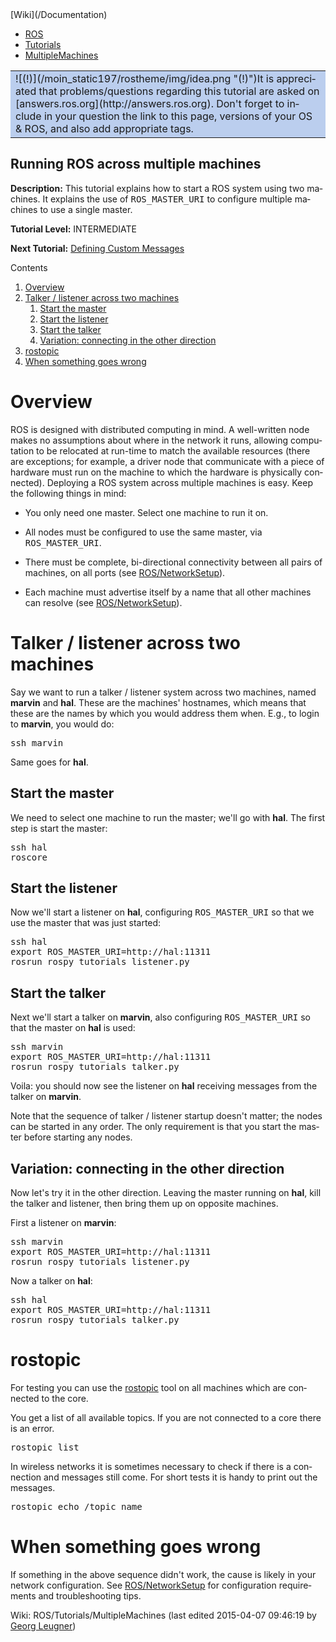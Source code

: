 <div id="interwiki"><span>[Wiki](/Documentation)</span></div>

*   [ROS](/ROS)
*   [Tutorials](/ROS/Tutorials)
*   [MultipleMachines](/action/fullsearch/ROS/Tutorials/MultipleMachines?action=fullsearch&context=180&value=linkto%3A%22ROS%2FTutorials%2FMultipleMachines%22 "Click to do a full-text search for this title")

<div dir="ltr" id="content" lang="en"><span class="anchor" id="top"></span><span class="anchor" id="line-1"></span><span class="anchor" id="line-2"></span><span class="anchor" id="line-3"></span><span class="anchor" id="line-4"></span><span class="anchor" id="line-5"></span><span class="anchor" id="line-6"></span><span class="anchor" id="line-7"></span><span class="anchor" id="line-8"></span><span class="anchor" id="line-9"></span><span class="anchor" id="line-10"></span><span class="anchor" id="line-11"></span><span class="anchor" id="line-12"></span><span class="anchor" id="line-13"></span><span class="anchor" id="line-14"></span><span class="anchor" id="line-15"></span><span class="anchor" id="line-16"></span><span class="anchor" id="line-17"></span><span class="anchor" id="line-18"></span><span class="anchor" id="line-19"></span><span class="anchor" id="line-20"></span><span class="anchor" id="line-21"></span><span class="anchor" id="line-22"></span><span class="anchor" id="line-23"></span><span class="anchor" id="line-24"></span>

<span class="anchor" id="line-1-1"></span><span class="anchor" id="line-2-1"></span><span class="anchor" id="line-3-1"></span><span class="anchor" id="line-4-1"></span><span class="anchor" id="line-5-1"></span>

<div>

<table>

<tbody>

<tr>

<td style="background-color: #bbceee">![(!)](/moin_static197/rostheme/img/idea.png "(!)")It is appreciated that problems/questions regarding this tutorial are asked on [answers.ros.org](http://answers.ros.org). Don't forget to include in your question the link to this page, versions of your OS & ROS, and also add appropriate tags.</td>

</tr>

</tbody>

</table>

</div>

<span class="anchor" id="line-6-1"></span><span class="anchor" id="line-7-1"></span><span class="anchor" id="line-8-1"></span>

## Running ROS across multiple machines

<span class="anchor" id="line-9-1"></span>**Description:** This tutorial explains how to start a ROS system using two machines. It explains the use of <tt class="backtick">ROS_MASTER_URI</tt> to configure multiple machines to use a single master.  

<span class="anchor" id="line-10-1"></span><span class="anchor" id="line-11-1"></span><span class="anchor" id="line-12-1"></span><span class="anchor" id="line-13-1"></span>**Tutorial Level:** INTERMEDIATE   

<span class="anchor" id="line-14-1"></span><span class="anchor" id="line-15-1"></span>**Next Tutorial:** [Defining Custom Messages](/ROS/Tutorials/DefiningCustomMessages)  

<span class="anchor" id="line-16-1"></span>

<span class="anchor" id="line-25"></span><span class="anchor" id="line-26"></span>

<div class="table-of-contents">

Contents

1.  [Overview](#Overview)
2.  [Talker / listener across two machines](#Talker_.2BAC8_listener_across_two_machines)
    1.  [Start the master](#Start_the_master)
    2.  [Start the listener](#Start_the_listener)
    3.  [Start the talker](#Start_the_talker)
    4.  [Variation: connecting in the other direction](#Variation:_connecting_in_the_other_direction)
3.  [rostopic](#rostopic)
4.  [When something goes wrong](#When_something_goes_wrong)

</div>

<span class="anchor" id="line-27"></span><span class="anchor" id="line-28"></span>

# Overview

<span class="anchor" id="line-29"></span>

ROS is designed with distributed computing in mind. A well-written node <span class="anchor" id="line-30"></span>makes no assumptions about where in the network it runs, allowing <span class="anchor" id="line-31"></span>computation to be relocated at run-time to match the available resources <span class="anchor" id="line-32"></span>(there are exceptions; for example, a driver node that communicate with a <span class="anchor" id="line-33"></span>piece of hardware must run on the machine to which the hardware is <span class="anchor" id="line-34"></span>physically connected). <span class="anchor" id="line-35"></span>Deploying a ROS system across multiple machines is easy. Keep the following things in mind:<span class="anchor" id="line-36"></span>

*   You only need one master. Select one machine to run it on.<span class="anchor" id="line-37"></span>
*   All nodes must be configured to use the same master, via <tt class="backtick">ROS_MASTER_URI</tt>.<span class="anchor" id="line-38"></span>

*   There must be complete, bi-directional connectivity between all pairs of machines, on all ports (see [ROS/NetworkSetup](/ROS/NetworkSetup)).<span class="anchor" id="line-39"></span>

*   Each machine must advertise itself by a name that all other machines can resolve (see [ROS/NetworkSetup](/ROS/NetworkSetup)).<span class="anchor" id="line-40"></span><span class="anchor" id="line-41"></span>

# Talker / listener across two machines

<span class="anchor" id="line-42"></span>

Say we want to run a talker / listener system across two machines, named <span class="anchor" id="line-43"></span>**marvin** and **hal**. These are the machines' hostnames, which means <span class="anchor" id="line-44"></span>that these are the names by which you would address them when. E.g., to <span class="anchor" id="line-45"></span>login to **marvin**, you would do:<span class="anchor" id="line-46"></span><span class="anchor" id="line-47"></span><span class="anchor" id="line-48"></span>

<pre><span class="anchor" id="line-1-2"></span>ssh marvin</pre>

<span class="anchor" id="line-49"></span>

Same goes for **hal**.<span class="anchor" id="line-50"></span><span class="anchor" id="line-51"></span>

## Start the master

<span class="anchor" id="line-52"></span>

We need to select one machine to run the master; we'll go with **hal**. <span class="anchor" id="line-53"></span>The first step is start the master:<span class="anchor" id="line-54"></span><span class="anchor" id="line-55"></span><span class="anchor" id="line-56"></span><span class="anchor" id="line-57"></span>

<pre><span class="anchor" id="line-1-3"></span>ssh hal
<span class="anchor" id="line-2-2"></span>roscore</pre>

<span class="anchor" id="line-58"></span><span class="anchor" id="line-59"></span>

## Start the listener

<span class="anchor" id="line-60"></span>

Now we'll start a listener on **hal**, configuring <tt class="backtick">ROS_MASTER_URI</tt> so <span class="anchor" id="line-61"></span>that we use the master that was just started:<span class="anchor" id="line-62"></span><span class="anchor" id="line-63"></span><span class="anchor" id="line-64"></span><span class="anchor" id="line-65"></span><span class="anchor" id="line-66"></span>

<pre><span class="anchor" id="line-1-4"></span>ssh hal
<span class="anchor" id="line-2-3"></span>export ROS_MASTER_URI=http://hal:11311
<span class="anchor" id="line-3-2"></span>rosrun rospy_tutorials listener.py</pre>

<span class="anchor" id="line-67"></span><span class="anchor" id="line-68"></span>

## Start the talker

<span class="anchor" id="line-69"></span>

Next we'll start a talker on **marvin**, also configuring <tt class="backtick">ROS_MASTER_URI</tt> <span class="anchor" id="line-70"></span>so that the master on **hal** is used:<span class="anchor" id="line-71"></span><span class="anchor" id="line-72"></span><span class="anchor" id="line-73"></span><span class="anchor" id="line-74"></span><span class="anchor" id="line-75"></span>

<pre><span class="anchor" id="line-1-5"></span>ssh marvin
<span class="anchor" id="line-2-4"></span>export ROS_MASTER_URI=http://hal:11311
<span class="anchor" id="line-3-3"></span>rosrun rospy_tutorials talker.py</pre>

<span class="anchor" id="line-76"></span>

Voila: you should now see the listener on **hal** receiving messages from <span class="anchor" id="line-77"></span>the talker on **marvin**.<span class="anchor" id="line-78"></span><span class="anchor" id="line-79"></span>

Note that the sequence of talker / listener startup doesn't matter; the <span class="anchor" id="line-80"></span>nodes can be started in any order. The only requirement is that you start <span class="anchor" id="line-81"></span>the master before starting any nodes.<span class="anchor" id="line-82"></span><span class="anchor" id="line-83"></span>

## Variation: connecting in the other direction

<span class="anchor" id="line-84"></span>

Now let's try it in the other direction. Leaving the master running on <span class="anchor" id="line-85"></span>**hal**, kill the talker and listener, then bring them up on opposite <span class="anchor" id="line-86"></span>machines.<span class="anchor" id="line-87"></span><span class="anchor" id="line-88"></span>

First a listener on **marvin**:<span class="anchor" id="line-89"></span><span class="anchor" id="line-90"></span><span class="anchor" id="line-91"></span><span class="anchor" id="line-92"></span><span class="anchor" id="line-93"></span>

<pre><span class="anchor" id="line-1-6"></span>ssh marvin
<span class="anchor" id="line-2-5"></span>export ROS_MASTER_URI=http://hal:11311
<span class="anchor" id="line-3-4"></span>rosrun rospy_tutorials listener.py</pre>

<span class="anchor" id="line-94"></span>

Now a talker on **hal**:<span class="anchor" id="line-95"></span><span class="anchor" id="line-96"></span><span class="anchor" id="line-97"></span><span class="anchor" id="line-98"></span><span class="anchor" id="line-99"></span>

<pre><span class="anchor" id="line-1-7"></span>ssh hal
<span class="anchor" id="line-2-6"></span>export ROS_MASTER_URI=http://hal:11311
<span class="anchor" id="line-3-5"></span>rosrun rospy_tutorials talker.py</pre>

<span class="anchor" id="line-100"></span><span class="anchor" id="line-101"></span>

# rostopic

<span class="anchor" id="line-102"></span>

For testing you can use the [rostopic](/rostopic) tool on all machines which are connected to the core.<span class="anchor" id="line-103"></span><span class="anchor" id="line-104"></span>

You get a list of all available topics. If you are not connected to a core there is an error.<span class="anchor" id="line-105"></span><span class="anchor" id="line-106"></span><span class="anchor" id="line-107"></span>

<pre><span class="anchor" id="line-1-8"></span>rostopic list</pre>

<span class="anchor" id="line-108"></span><span class="anchor" id="line-109"></span>

In wireless networks it is sometimes necessary to check if there is a connection and messages still come. For short tests it is handy to print out the messages.<span class="anchor" id="line-110"></span><span class="anchor" id="line-111"></span><span class="anchor" id="line-112"></span>

<pre><span class="anchor" id="line-1-9"></span>rostopic echo /topic_name</pre>

<span class="anchor" id="line-113"></span><span class="anchor" id="line-114"></span><span class="anchor" id="line-115"></span>

# When something goes wrong

<span class="anchor" id="line-116"></span>

If something in the above sequence didn't work, the cause is likely in your <span class="anchor" id="line-117"></span>network configuration. See [ROS/NetworkSetup](/ROS/NetworkSetup) for configuration <span class="anchor" id="line-118"></span>requirements and troubleshooting tips.<span class="anchor" id="line-119"></span><span class="anchor" id="line-120"></span>

<span class="anchor" id="line-121"></span>

<span class="anchor" id="line-122"></span>

<span class="anchor" id="line-123"></span>

<span class="anchor" id="line-124"></span><span class="anchor" id="bottom"></span>

</div>

Wiki: ROS/Tutorials/MultipleMachines (last edited 2015-04-07 09:46:19 by <span title="Georg Leugner @ aftr-88-217-180-237.dynamic.mnet-online.de[88.217.180.237]">[Georg Leugner](/Georg%20Leugner "Georg Leugner @ aftr-88-217-180-237.dynamic.mnet-online.de[88.217.180.237]")</span>)
